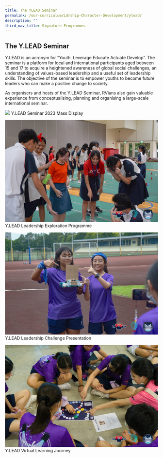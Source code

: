 ```yaml
---
title: The YLEAD Seminar
permalink: /our-curriculum/Ldrship-Character-Development/ylead/
description: ""
third_nav_title: Signature Programmes
---
```

## The Y.LEAD Seminar

Y.LEAD is an acronym for “Youth. Leverage Educate Actuate Develop”. The seminar is a platform for local and international participants aged between 15 and 17 to acquire a heightened awareness of global social challenges, an understanding of values-based leadership and a useful set of leadership skills. The objective of the seminar is to empower youths to become future leaders who can make a positive change to society.

As organisers and hosts of the Y.LEAD Seminar, RVians also gain valuable experience from conceptualising, planning and organising a large-scale international seminar.

![](/images/ylead%20seminar%202023%20mass%20display.JPG) Y.LEAD Seminar 2023 Mass Display

![](/images/ylead%20leadership%20exploration%20programme.jpg) Y.LEAD 
Leadership Exploration Programme

![](/images/ylead%20leadership%20challenge%20presentation.jpg) Y.LEAD Leadership Challenge Presentation

![](/images/ylead%20virtual%20learning%20journey.jpeg) Y.LEAD Virtual Learning Journey




